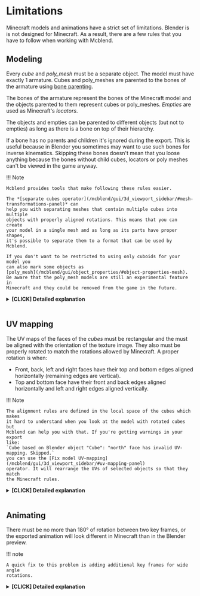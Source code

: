 # Limitations

Minecraft models and animations have a strict set of limitations. Blender is
is not designed for Minecraft. As a result, there are a few rules that
you have to follow when working with Mcblend.

## Modeling
Every *cube* and *poly_mesh* must be a separate object. The model must have
exactly 1 armature. Cubes and poly_meshes are parented to the bones of the
armature using
[bone parenting](https://docs.blender.org/manual/en/2.93/scene_layout/object/editing/parent.html#bone-parent).

The bones of the armature represent the bones of the
Minecraft model and the objects parented to them represent cubes or
poly_meshes. *Empties* are used as Minecraft's *locators*.

The objects and empties can be parented to different objects (but not to
empties) as long as there is a bone on top of their hierarchy.

If a bone has no parents and children it's ignored during the export. This is
useful because in Blender you sometimes may want to use such bones for inverse
kinematics. Skipping these bones doesn't mean that you loose anything because
the bones without child cubes, locators or poly meshes can't be viewed in
the game anyway.

!!! Note

    Mcblend provides tools that make following these rules easier.

    The *[separate cubes operator](/mcblend/gui/3d_viewport_sidebar/#mesh-transformations-panel)* can
    help you with separating meshes that contain multiple cubes into multiple
    objects with properly aligned rotations. This means that you can create
    your model in a single mesh and as long as its parts have proper shapes,
    it's possible to separate them to a format that can be used by Mcblend.

    If you don't want to be restricted to using only cuboids for your model you
    can also mark some objects as
    [poly_mesh](/mcblend/gui/object_properties/#object-properties-mesh).
    Be aware that the poly_mesh models are still an experimental feature in
    Minecraft and they could be removed from the game in the future.

<details>
<summary><b>[CLICK] Detailed explanation</b></summary>
Modeling limitations are the outcome of the format of Minecraft's model files.
The code below shows the JSON file of a Minecraft model with some of its parts
replaced with `...`.
```json
{
    "format_version": "1.16.0",
    "minecraft:geometry": [
        {
            "description": {
                ...
            },
            "bones": [
                {
                    "name": "my_bone",
                    "pivot": [0, 0, 0],
                    "rotation": [90, 0, 0],
                    "locators": {
                        "my_locator": {
                            "offset": [0, 0, 0],
                            "rotation": [-45, 0, 0]
                        }
                    },
                    "cubes": [
                        {
                            "uv": [0.0, 0.0],
                            "size": [32, 32, 32],
                            "origin": [-16, -16, -16],
                            "pivot": [0, 0, 0],
                            "rotation": [-90, 0, 0]
                        },
                        {
                            ...
                        }
                    ],
                    "poly_mesh": {
                        ...
                    }
                },
                {
                    "name": "my_bone2",
                    "parent": "my_bone",
                    ...
                }
            ]
        }
    ]
}
```
Minecraft models are made out of bones. Every bone has a list of cubes
and/or a poly_mesh. Every cube and polymesh has its own pivot and rotation.
Mcblend needs to know these values in order to export the model. This means
that you can't just pack everything into a single mesh because a mesh is just a
collection of vertices without concept of rotation. Hence, you need to create
separate meshes for each cube and poly_mesh.
<br/><br/>
The rule of using a single armature per Minecraft model just makes working with
multiple models easier. Older versions of Mcblend used to allow using
hierarchies where some of the bones were represented by empties but such
models were hard to understand and the feature was removed.
</details>
<br/>

## UV mapping

The UV maps of the faces of the *cubes* must be rectangular and the must be
aligned with the orientation of the texture image. They also must be properly
rotated to match the rotations allowed by Minecraft. A proper rotation is
when:

- Front, back, left and right faces have their top and bottom edges aligned
    horizontally (remaining edges are vertical).
- Top and bottom face have their front and back edges aligned horizontally and
    left and right edges aligned vertically.

!!! Note

    The alignment rules are defined in the local space of the cubes which makes
    it hard to understand when you look at the model with rotated cubes but
    Mcblend can help you with that. If you're getting warnings in your export
    like:
    `Cube based on Blender object "Cube": "north" face has invalid UV-mapping. Skipped.`
    you can use the [Fix model UV-mapping](/mcblend/gui/3d_viewport_sidebar/#uv-mapping-panel)
    operator. It will rearrange the UVs of selected objects so that they match
    the Minecraft rules.

<details>
<summary><b>[CLICK] Detailed explanation</b></summary>

There are two types of the UV-mapping in Minecraft per-face UV mapping and
the default UV mapping. The snippets of code below show how they look:

</br></br>
The default UV-mapping:
```
"uv": [0.0, 64.0],
```

</br>
The per-face UV mapping
```
"uv": {
    "north": {"uv": [48.0, 32.0], "uv_size": [32.0, -32.0]},
    "east": {"uv": [48.0, 128.0], "uv_size": [32.0, -32.0]},
    "south": {"uv": [48.0, 96.0], "uv_size": [32.0, -32.0]},
    "west": {"uv": [48.0, 64.0], "uv_size": [32.0, -32.0]},
    "up": {"uv": [112.0, 64.0], "uv_size": [-32.0, -32.0]},
    "down": {"uv": [16.0, 32.0], "uv_size": [32.0, 32.0]}
},
```
</br>
The default UV-mapping isn't very flexible. The size and position of the faces
are based on the size of the cube. The vector passed to the "uv" property
defines the offset. With Mcblend you don't have to worry about the type of
UV-mapping you use. If the faces are arranged in a way that allow saving the
UV in default format Mcblend will do it (because it's more compact). Otherwise
the UV is saved using the second format.
<br/><br/>
Unfortunately the per-face UV mapping is also limited. It can't rotate the UV
by 90 degrees. It uses two vectors to define the mapping of the face - the
"uv" (offset) and the "uv_size". This format lets you flip the rectangle but
not rotate it.
</details>
<br/>

## Animating

There must be no more than 180° of rotation between two key frames,
or the exported animation will look different in Minecraft than in the Blender
preview.

!!! note

    A quick fix to this problem is adding additional key frames for wide angle
    rotations.


<details>
<summary><b>[CLICK] Detailed explanation</b></summary>
This issue is caused by the way Mcblend computes Minecraft's rotations
internally.
<br/><br/>
Blender supports multiple rotation modes and uses different rotation types for
different kinds of objects. For example, bone rotations in armatures use
quaternions, but meshes use Euler angles. Additionally, user can choose
different rotation modes for each object. Minecraft uses Euler angles, but the
axes are set differently.
<br/><br/>
Mcblend can export models and animations regardless of the rotation modes used,
but internally everything is converted to quaternions / translation matrices.
The design decision for the internal use of quaternions was motivated by the
fact that quaternions help avoid some calculation errors.
<br/><br/>
Unfortunately, the quaternion number system has only one unique representation
for each rotation orientation, so you cannot distinguish the full rotation from
no rotation at all (360° == 0°).
<br/><br/>
Therefore, you cannot use angles greater than 180° between two key frames
because Mcblend will always try to export the smallest rotation possible to
the animation.
</details>
<br/>

